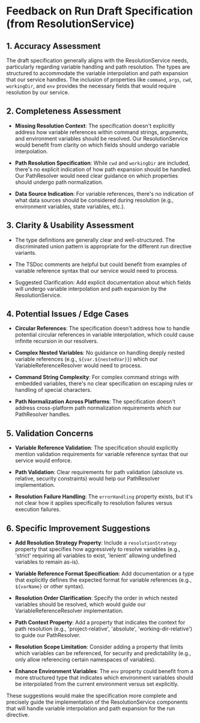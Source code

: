 # Feedback on Run Draft Specification (from ResolutionService)

## 1. Accuracy Assessment

The draft specification generally aligns with the ResolutionService needs, particularly regarding variable handling and path resolution. The types are structured to accommodate the variable interpolation and path expansion that our service handles. The inclusion of properties like `command`, `args`, `cwd`, `workingDir`, and `env` provides the necessary fields that would require resolution by our service.

## 2. Completeness Assessment

* **Missing Resolution Context**: The specification doesn't explicitly address how variable references within command strings, arguments, and environment variables should be resolved. Our ResolutionService would benefit from clarity on which fields should undergo variable interpolation.

* **Path Resolution Specification**: While `cwd` and `workingDir` are included, there's no explicit indication of how path expansion should be handled. Our PathResolver would need clear guidance on which properties should undergo path normalization.

* **Data Source Indication**: For variable references, there's no indication of what data sources should be considered during resolution (e.g., environment variables, state variables, etc.).

## 3. Clarity & Usability Assessment

* The type definitions are generally clear and well-structured. The discriminated union pattern is appropriate for the different run directive variants.

* The TSDoc comments are helpful but could benefit from examples of variable reference syntax that our service would need to process.

* Suggested Clarification: Add explicit documentation about which fields will undergo variable interpolation and path expansion by the ResolutionService.

## 4. Potential Issues / Edge Cases

* **Circular References**: The specification doesn't address how to handle potential circular references in variable interpolation, which could cause infinite recursion in our resolvers.

* **Complex Nested Variables**: No guidance on handling deeply nested variable references (e.g., `${var.${nestedVar}}`) which our VariableReferenceResolver would need to process.

* **Command String Complexity**: For complex command strings with embedded variables, there's no clear specification on escaping rules or handling of special characters.

* **Path Normalization Across Platforms**: The specification doesn't address cross-platform path normalization requirements which our PathResolver handles.

## 5. Validation Concerns

* **Variable Reference Validation**: The specification should explicitly mention validation requirements for variable reference syntax that our service would enforce.

* **Path Validation**: Clear requirements for path validation (absolute vs. relative, security constraints) would help our PathResolver implementation.

* **Resolution Failure Handling**: The `errorHandling` property exists, but it's not clear how it applies specifically to resolution failures versus execution failures.

## 6. Specific Improvement Suggestions

* **Add Resolution Strategy Property**: Include a `resolutionStrategy` property that specifies how aggressively to resolve variables (e.g., 'strict' requiring all variables to exist, 'lenient' allowing undefined variables to remain as-is).

* **Variable Reference Format Specification**: Add documentation or a type that explicitly defines the expected format for variable references (e.g., `${varName}` or other syntax).

* **Resolution Order Clarification**: Specify the order in which nested variables should be resolved, which would guide our VariableReferenceResolver implementation.

* **Path Context Property**: Add a property that indicates the context for path resolution (e.g., 'project-relative', 'absolute', 'working-dir-relative') to guide our PathResolver.

* **Resolution Scope Limitation**: Consider adding a property that limits which variables can be referenced, for security and predictability (e.g., only allow referencing certain namespaces of variables).

* **Enhance Environment Variables**: The `env` property could benefit from a more structured type that indicates which environment variables should be interpolated from the current environment versus set explicitly.

These suggestions would make the specification more complete and precisely guide the implementation of the ResolutionService components that will handle variable interpolation and path expansion for the run directive.
